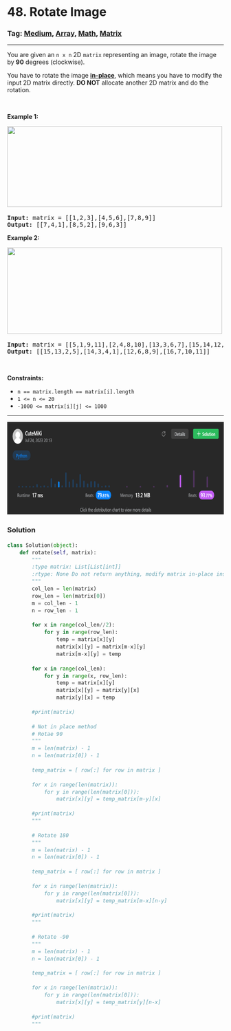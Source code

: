 # 48. Rotate Image
### Tag: [Medium](https://github.com/TheOnlyMiki/LeetCode-For-Fun/tree/main#medium-level), [Array](https://github.com/TheOnlyMiki/LeetCode-For-Fun/tree/main#array), [Math](https://github.com/TheOnlyMiki/LeetCode-For-Fun/tree/main#math), [Matrix](https://github.com/TheOnlyMiki/LeetCode-For-Fun/tree/main#matrix)
---
<div class="px-5 pt-4"><div class="flex"></div><div class="_1l1MA" data-track-load="description_content"><p>You are given an <code>n x n</code> 2D <code>matrix</code> representing an image, rotate the image by <strong>90</strong> degrees (clockwise).</p>

<p>You have to rotate the image <a href="https://en.wikipedia.org/wiki/In-place_algorithm" target="_blank"><strong>in-place</strong></a>, which means you have to modify the input 2D matrix directly. <strong>DO NOT</strong> allocate another 2D matrix and do the rotation.</p>

<p>&nbsp;</p>
<p><strong class="example">Example 1:</strong></p>
<img alt="" src="https://assets.leetcode.com/uploads/2020/08/28/mat1.jpg" style="width: 500px; height: 188px;">
<pre><strong>Input:</strong> matrix = [[1,2,3],[4,5,6],[7,8,9]]
<strong>Output:</strong> [[7,4,1],[8,5,2],[9,6,3]]
</pre>

<p><strong class="example">Example 2:</strong></p>
<img alt="" src="https://assets.leetcode.com/uploads/2020/08/28/mat2.jpg" style="width: 500px; height: 201px;">
<pre><strong>Input:</strong> matrix = [[5,1,9,11],[2,4,8,10],[13,3,6,7],[15,14,12,16]]
<strong>Output:</strong> [[15,13,2,5],[14,3,4,1],[12,6,8,9],[16,7,10,11]]
</pre>

<p>&nbsp;</p>
<p><strong>Constraints:</strong></p>

<ul>
	<li><code>n == matrix.length == matrix[i].length</code></li>
	<li><code>1 &lt;= n &lt;= 20</code></li>
	<li><code>-1000 &lt;= matrix[i][j] &lt;= 1000</code></li>
</ul>
</div></div>

---
<img src="Submit.png" width="700" height="215" />

### Solution

```python
class Solution(object):
    def rotate(self, matrix):
        """
        :type matrix: List[List[int]]
        :rtype: None Do not return anything, modify matrix in-place instead.
        """
        col_len = len(matrix)
        row_len = len(matrix[0])
        m = col_len - 1
        n = row_len - 1

        for x in range(col_len//2):
            for y in range(row_len):
                temp = matrix[x][y]
                matrix[x][y] = matrix[m-x][y]
                matrix[m-x][y] = temp
        
        for x in range(col_len):
            for y in range(x, row_len):
                temp = matrix[x][y]
                matrix[x][y] = matrix[y][x]
                matrix[y][x] = temp

        #print(matrix)

        # Not in place method
        # Rotae 90
        """
        m = len(matrix) - 1
        n = len(matrix[0]) - 1

        temp_matrix = [ row[:] for row in matrix ]

        for x in range(len(matrix)):
            for y in range(len(matrix[0])):
                matrix[x][y] = temp_matrix[m-y][x]

        #print(matrix)
        """

        # Rotate 180
        """
        m = len(matrix) - 1
        n = len(matrix[0]) - 1

        temp_matrix = [ row[:] for row in matrix ]

        for x in range(len(matrix)):
            for y in range(len(matrix[0])):
                matrix[x][y] = temp_matrix[m-x][n-y]

        #print(matrix)
        """

        # Rotate -90
        """
        m = len(matrix) - 1
        n = len(matrix[0]) - 1

        temp_matrix = [ row[:] for row in matrix ]

        for x in range(len(matrix)):
            for y in range(len(matrix[0])):
                matrix[x][y] = temp_matrix[y][n-x]

        #print(matrix)
        """
```
